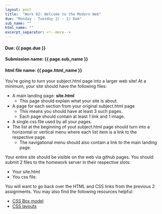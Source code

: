 ```yaml
---
layout: post
title:  "Work 02: Welcome to the Modern Web"
due: "Monday - Tuesday 2/ - 2/ 8am"
sub_name: ""
html_name: ""
excerpt_separator: <!--more-->
---
```


#### Due: {{ page.due }}

#### Submission name: {{ page.sub_name }}
#### html file name: {{ page.html_name }}

<!--more-->

You're going to turn your subject.html page into a larger web site! At a minimum, your site should have the following files:
  * A main landing page: __site.html__
    - This page should explain what your site is about.
  * A page for each section from your original subject.html page
    - This means you should have at least 3 such pages.
    - Each page should contain at least 1 link and 1 image.
  * A single css file used by all your pages.
  * The list at the beginning of yout subject.html page should turn into a horizontal or vertical menu where each list item is a link to the respective page.
    - The navigational menu should also contain a link to the main landing page.

Your entire site should be visible on the web via github pages. You should submit 2 files to the homework server in their respective slots:
  * Your site.html
  * You css file.

You will want to go back over the HTML and CSS links from the previous 2 assignments. You may also find the following resources helpful:
  * [CSS Box model](https://developer.mozilla.org/en-US/docs/Learn/CSS/Building_blocks/The_box_model)
  * [CSS layouts](https://developer.mozilla.org/en-US/docs/Learn/CSS/CSS_layout/Introduction)
